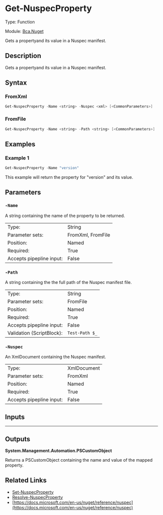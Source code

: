 # Get-NuspecProperty
Type: Function

Module: [Bca.Nuget](../ReadMe.md)

Gets a propertyand its value in a Nuspec manifest.
## Description
Gets a propertyand its value in a Nuspec manifest.
## Syntax
### FromXml
```powershell
Get-NuspecProperty -Name <string> -Nuspec <xml> [<CommonParameters>]
```
### FromFile
```powershell
Get-NuspecProperty -Name <string> -Path <string> [<CommonParameters>]
```
## Examples
### Example 1
```powershell
Get-NuspecProperty -Name "version"
```
This example will return the property for "version" and its value.
## Parameters
### `-Name`
A string containing the name of the property to be returned.

| | |
|:-|:-|
|Type:|String|
|Parameter sets:|FromXml, FromFile|
|Position:|Named|
|Required:|True|
|Accepts pipepline input:|False|

### `-Path`
A string containing the the full path of the Nuspec manifest file.

| | |
|:-|:-|
|Type:|String|
|Parameter sets:|FromFile|
|Position:|Named|
|Required:|True|
|Accepts pipepline input:|False|
|Validation (ScriptBlock):|` Test-Path $_ `|

### `-Nuspec`
An XmlDocument containing the Nuspec manifest.

| | |
|:-|:-|
|Type:|XmlDocument|
|Parameter sets:|FromXml|
|Position:|Named|
|Required:|True|
|Accepts pipepline input:|False|

## Inputs
****


## Outputs
**System.Management.Automation.PSCustomObject**

Returns a PSCustomObject containing the name and value of the mapped property.
## Related Links
- [Set-NuspecProperty](Set-NuspecProperty.md)
- [Resolve-NuspecProperty](Resolve-NuspecProperty.md)
- [https://docs.microsoft.com/en-us/nuget/reference/nuspec](https://docs.microsoft.com/en-us/nuget/reference/nuspec)
